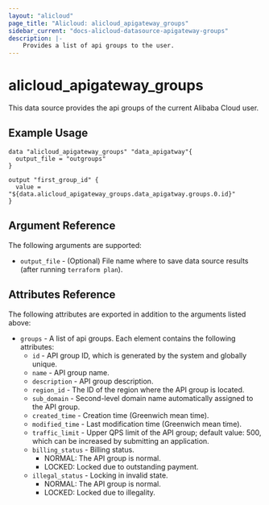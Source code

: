 ```yaml
---
layout: "alicloud"
page_title: "Alicloud: alicloud_apigateway_groups"
sidebar_current: "docs-alicloud-datasource-apigateway-groups"
description: |-
    Provides a list of api groups to the user.
---
```


# alicloud\_apigateway\_groups

This data source provides the api groups of the current Alibaba Cloud user.

## Example Usage

```
data "alicloud_apigateway_groups" "data_apigatway"{
  output_file = "outgroups"
}

output "first_group_id" {
  value = "${data.alicloud_apigateway_groups.data_apigatway.groups.0.id}"
}
```

## Argument Reference

The following arguments are supported:
* `output_file` - (Optional) File name where to save data source results (after running `terraform plan`).

## Attributes Reference

The following attributes are exported in addition to the arguments listed above:
* `groups` - A list of api groups. Each element contains the following attributes:
  * `id` - API group ID, which is generated by the system and globally unique.
  * `name` - API group name.
  * `description` - API group description.
  * `region_id` - The ID of the region where the API group is located.
  * `sub_domain` - Second-level domain name automatically assigned to the API group.
  * `created_time` - Creation time (Greenwich mean time).
  * `modified_time` - Last modification time (Greenwich mean time).
  * `traffic_limit` - Upper QPS limit of the API group; default value: 500, which can be increased by submitting an application.
  * `billing_status` - Billing status.
	- NORMAL: The API group is normal.
	- LOCKED: Locked due to outstanding payment.
  * `illegal_status` - Locking in invalid state.
	- NORMAL: The API group is normal.
	- LOCKED: Locked due to illegality.